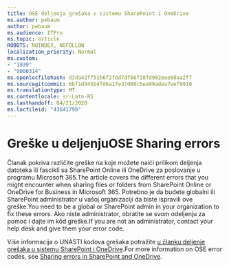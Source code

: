 ```yaml
---
title: OSE deljenja grešaka u sistemu SharePoint i OneDrive
ms.author: pebaum
author: pebaum
ms.audience: ITPro
ms.topic: article
ROBOTS: NOINDEX, NOFOLLOW
localization_priority: Normal
ms.custom:
- "1939"
- "9000314"
ms.openlocfilehash: d3da42ff51b6f2fdd7df66f18fd902eee68aa2f7
ms.sourcegitcommit: 6bf1d945b4fd6a1fe37d00c5ea99adea7eef9910
ms.translationtype: MT
ms.contentlocale: sr-Latn-RS
ms.lasthandoff: 04/21/2020
ms.locfileid: "43641798"
---
```

# <a name="ose-sharing-errors"></a><span data-ttu-id="917fd-102">Greške u deljenju</span><span class="sxs-lookup"><span data-stu-id="917fd-102">OSE Sharing errors</span></span>

<span data-ttu-id="917fd-103">Članak pokriva različite greške na koje možete naići prilikom deljenja datoteka ili fascikli sa SharePoint Online ili OneDrive za poslovanje u programu Microsoft 365.</span><span class="sxs-lookup"><span data-stu-id="917fd-103">The article covers the different errors that you might encounter when sharing files or folders from SharePoint Online or OneDrive for Business in Microsoft 365.</span></span> <span data-ttu-id="917fd-104">Potrebno je da budete globalni ili SharePoint administrator u vašoj organizaciji da biste ispravili ove greške.</span><span class="sxs-lookup"><span data-stu-id="917fd-104">You need to be a global or SharePoint admin in your organization to fix these errors.</span></span> <span data-ttu-id="917fd-105">Ako niste administrator, obratite se svom odeljenju za pomoć i dajte im kôd greške.</span><span class="sxs-lookup"><span data-stu-id="917fd-105">If you are not an administrator, contact your help desk and give them your error code.</span></span>

<span data-ttu-id="917fd-106">Više informacija o UNASTI kodova grešaka potražite [u članku deljenje grešaka u sistemu SharePoint i OneDrive](https://docs.microsoft.com/sharepoint/sharepoint-onedrive-error-message).</span><span class="sxs-lookup"><span data-stu-id="917fd-106">For more information on OSE error codes, see [Sharing errors in SharePoint and OneDrive](https://docs.microsoft.com/sharepoint/sharepoint-onedrive-error-message).</span></span>
